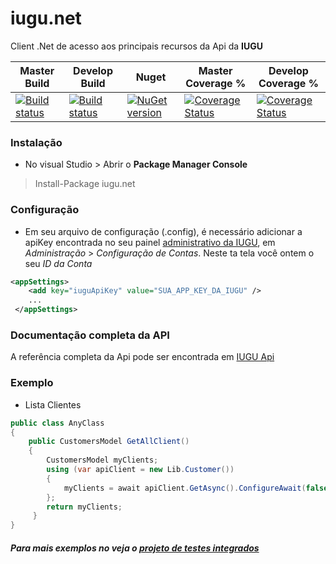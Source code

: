# iugu.net
Client .Net de acesso aos principais recursos da Api da **IUGU**

 Master Build | Develop Build | Nuget | Master Coverage % | Develop Coverage % |
--------------|---------------|------------|----------- |-----------|
|[![Build status](https://ci.appveyor.com/api/projects/status/aoicbabfky8vtvy3/branch/master?svg=true)](https://ci.appveyor.com/project/rscouto/iugu-net/branch/master) | [![Build status](https://ci.appveyor.com/api/projects/status/aox0w63vmeiapfjy?svg=true)](https://ci.appveyor.com/project/rscouto/iugu-net-fx8qt) | [![NuGet version](https://badge.fury.io/nu/iugu.net.svg)](https://badge.fury.io/nu/iugu.net) | [![Coverage Status](https://coveralls.io/repos/github/iugu/iugu-net/badge.svg?branch=master)](https://coveralls.io/github/iugu/iugu-net?branch=master)|[![Coverage Status](https://coveralls.io/repos/github/iugu/iugu-net/badge.svg?branch=master)](https://coveralls.io/github/iugu/iugu-net?branch=develop)



### Instalação

* No visual Studio > Abrir o **Package Manager Console**

> Install-Package iugu.net

### Configuração

* Em seu arquivo de configuração (.config), é necessário adicionar a apiKey encontrada no seu painel [administrativo da IUGU](https://iugu.com/a/administration), em *Administração* > *Configuração de Contas*. Neste ta tela você ontem o seu *ID da Conta* 

```xml
<appSettings>
    <add key="iuguApiKey" value="SUA_APP_KEY_DA_IUGU" />
    ...
 </appSettings>
```
### Documentação completa da API
A referência completa da Api pode ser encontrada em [IUGU Api](https://iugu.com/referencias/api)

### Exemplo

* Lista Clientes

```csharp
public class AnyClass
{
    public CustomersModel GetAllClient()
    {
        CustomersModel myClients;
        using (var apiClient = new Lib.Customer())
        {
            myClients = await apiClient.GetAsync().ConfigureAwait(false);
        };
        return myClients;
     }
}
```
##### Para mais exemplos no veja o [projeto de testes integrados](https://github.com/iugu/iugu-net/tree/develop/iugu.net.IntegratedTests)

